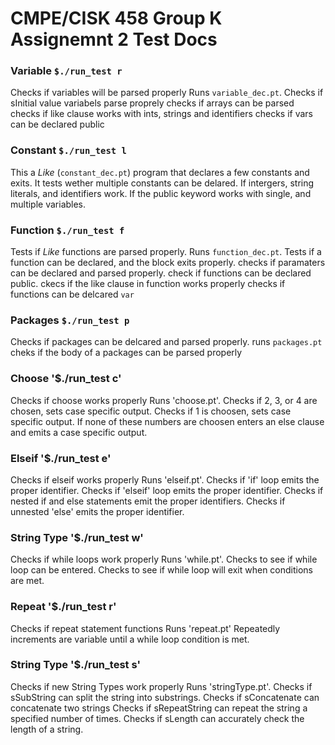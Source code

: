 # CMPE/CISK 458 Group K Assignemnt 2 Test Docs

### Variable `$./run_test r`
Checks if variables will be parsed properly
Runs `variable_dec.pt`. 
Checks if sInitial value variabels parse proprely
checks if arrays can be parsed
checks if like clause works with ints, strings and identifiers
checks if vars can be declared public

### Constant `$./run_test l`
This a _Like_  (`constant_dec.pt`) program that declares a few constants and exits. 
It tests wether multiple constants can be delared.
If intergers, string literals, and identifiers work.
If the public keyword works with single, and multiple variables.

### Function `$./run_test f`
Tests if _Like_ functions are parsed properly.
Runs `function_dec.pt`.
Tests if a function can be declared, and the block exits properly.
checks if paramaters can be declared and parsed properly.
check if functions can be declared public.
ckecs if the like clause in function works properly
checks if functions can be delcared `var`

### Packages `$./run_test p`
Checks if packages can be delcared and parsed properly. 
runs `packages.pt`
cheks if the body of a packages can be parsed properly

### Choose '$./run_test c'
Checks if choose works properly
Runs 'choose.pt'.
Checks if 2, 3, or 4 are chosen, sets case specific output.
Checks if 1 is choosen, sets case specific output.
If none of these numbers are choosen enters an else clause and emits a case specific output.

### Elseif '$./run_test e'
Checks if elseif works properly
Runs 'elseif.pt'.
Checks if 'if' loop emits the proper identifier.
Checks if 'elseif' loop emits the proper identifier.
Checks if nested if and else statements emit the proper identifiers.
Checks if unnested 'else' emits the proper identifier.

### String Type '$./run_test w'
Checks if while loops work properly
Runs 'while.pt'.
Checks to see if while loop can be entered.
Checks to see if while loop will exit when conditions are met.

### Repeat '$./run_test r'
Checks if repeat statement functions
Runs 'repeat.pt'
Repeatedly increments are variable until a while loop condition is met.

### String Type '$./run_test s'
Checks if new String Types work properly
Runs 'stringType.pt'.
Checks if sSubString can split the string into substrings.
Checks if sConcatenate can concatenate two strings
Checks if sRepeatString can repeat the string a specified number of times.
Checks if sLength can accurately check the length of a string.